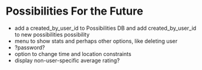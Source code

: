 # Possibilities For the Future
 * add a created_by_user_id to Possibilities DB and add created_by_user_id to new possibilities possibility
 * menu to show stats and perhaps other options, like deleting user
 * ?password?
 * option to change time and location constraints
 * display non-user-specific average rating?
